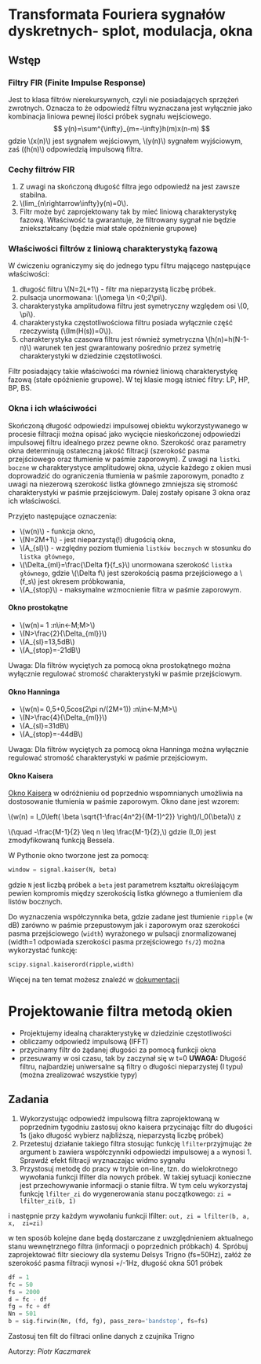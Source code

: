 <!-- for math equations - MathJax -->
<script src='https://cdnjs.cloudflare.com/ajax/libs/mathjax/2.7.4/MathJax.js?config=default'></script>
# Transformata Fouriera sygnałów dyskretnych- splot, modulacja, okna

## Wstęp

### Filtry FIR (Finite Impulse Response)
Jest to klasa filtrów nierekursywnych, czyli nie posiadających sprzężeń zwrotnych. Oznacza to że odpowiedź filtru wyznaczana jest wyłącznie jako kombinacja liniowa pewnej ilości próbek sygnału wejściowego.
$$
y(n)=\sum^{\infty}_{m=-\infty}h(m)x(n-m)
$$
gdzie \\(x(n)\\) jest sygnałem wejściowym, \\(y(n)\\) sygnałem wyjściowym, zaś \((h(n)\\) odpowiedzią impulsową filtra.

### Cechy filtrów FIR

1. Z uwagi na skończoną długość filtra jego odpowiedź na jest zawsze stabilna.
2. \\(lim_{n\rightarrow\infty}y(n)=0\\).
3. Filtr może być zaprojektowany tak by mieć liniową charakterystykę fazową. Właściwość ta gwarantuje, że filtrowany sygnał nie będzie zniekształcany (będzie miał stałe opóźnienie grupowe)

### Właściwości filtrów z liniową charakterystyką fazową
W ćwiczeniu ograniczymy się do jednego typu filtru mającego następujące właściwości:

1. długość filtru \\(N=2L+1\\) - filtr ma nieparzystą liczbę próbek.
2. pulsacja unormowana: \\(\omega \in <0;2\pi\\).
3. charakterystyka amplitudowa filtru jest symetryczny względem osi \\(0, \pi\\).
4. charakterystyka częstotliwościowa filtru posiada wyłącznie część rzeczywistą (\\(Im(H(s))=0\\)).
5. charakterystyka czasowa filtru jest również symetryczna \\(h(n)=h(N-1-n)\\) warunek ten jest gwarantowany pośrednio przez symetrię charakterystyki w dziedzinie częstotliwości.

Filtr posiadający takie właściwości ma również liniową charakterystykę fazową (stałe opóźnienie grupowe). W tej klasie mogą istnieć filtry: LP, HP, BP, BS.

### Okna i ich właściwości
Skończoną długość odpowiedzi impulsowej obiektu wykorzystywanego w procesie filtracji można opisać jako wycięcie nieskończonej odpowiedzi impulsowej filtru idealnego przez pewne okno.
Szerokość oraz parametry okna determinują ostateczną jakość filtracji (szerokość pasma przejściowego oraz tłumienie w paśmie zaporowym).
Z uwagi na ``listki boczne`` w charakterystyce amplitudowej okna, użycie każdego z okien musi doprowadzić do ograniczenia tłumienia w paśmie zaporowym, ponadto z uwagi na niezerową szerokość listka głównego zmniejsza się stromość charakterystyki w paśmie przejściowym.
Dalej zostały opisane 3 okna oraz ich właściwości. 

Przyjęto następujące oznaczenia:

 - \\(w(n)\\) - funkcja okno,
 - \\(N=2M+1\\) - jest nieparzystą(!) długością okna,
- \\(A_{sl}\\) - względny poziom tłumienia ``listków bocznych`` w stosunku do ``listka głównego``,
- \\(\Delta_{ml}=\frac{\Delta f}{f_s}\\) unormowana szerokość ``listka głównego``, gdzie \\(\Delta f\\) jest szerokością pasma przejściowego a \\(f_s\\) jest okresem próbkowania,
- \\(A_{stop}\\) - maksymalne wzmocnienie filtra w paśmie zaporowym.

#### Okno prostokątne

- \\(w(n)= 1 :n\in<-M;M>\\)
- \\(N>\frac{2}{\Delta_{ml}}\\)
- \\(A_{sl}=13,5dB\\)
- \\(A_{stop}=-21dB\\)

Uwaga: Dla filtrów wyciętych za pomocą okna prostokątnego można wyłącznie regulować stromość charakterystyki w paśmie przejściowym.

#### Okno Hanninga
- \\(w(n)= 0,5+0,5cos(2\pi n/(2M+1)) :n\in<-M;M>\\) 
- \\(N>\frac{4}{\Delta_{ml}}\\)
- \\(A_{sl}=31dB\\)
- \\(A_{stop}=-44dB\\)

Uwaga: Dla filtrów wyciętych za pomocą okna Hanninga można wyłącznie regulować stromość charakterystyki w paśmie przejściowym.

#### Okno Kaisera
[Okno Kaisera](https://en.wikipedia.org/wiki/Kaiser_window) w odróżnieniu od poprzednio wspomnianych umożliwia na dostosowanie tłumienia w paśmie zaporowym.
Okno dane jest wzorem:

\\(w(n) = I_0\left( \beta \sqrt{1-\frac{4n^2}{(M-1)^2}} \right)/I_0(\beta)\\)
z

\\(\quad -\frac{M-1}{2} \leq n \leq \frac{M-1}{2},\\)
gdzie \(I_0\) jest zmodyfikowaną funkcją Bessela.

W Pythonie okno tworzone jest za pomocą:

``` python
window = signal.kaiser(N, beta)
```

gdzie `N` jest liczbą próbek a `beta` jest parametrem kształtu określającym pewien kompromis między szerokością listka głównego a tłumieniem dla listów bocznych.

Do wyznaczenia współczynnika beta, gdzie zadane jest tłumienie `ripple` (w dB) zarówno w paśmie przepustowym jak i zaporowym oraz szerokości pasma przejściowego (`width`) wyrażonego w pulsacji znormalizowanej (width=1 odpowiada szerokości pasma przejściowego `fs/2`) można wykorzystać funkcję:
``` python
scipy.signal.kaiserord(ripple,width)
```
Więcej na ten temat możesz znaleźć w [dokumentacji](https://docs.scipy.org/doc/scipy/reference/generated/scipy.signal.kaiserord.html)

# Projektowanie filtra metodą okien
- Projektujemy idealną charakterystykę w dziedzinie częstotliwości
- obliczamy odpowiedź impulsową (IFFT)
- przycinamy filtr do żądanej długości za pomocą funkcji okna
- przesuwamy w osi czasu, tak by zaczynał się w t=0
**UWAGA:** Długość filtru, najbardziej uniwersalne są filtry o długości nieparzystej (I typu) (można zrealizować wszystkie typy)


## Zadania
1. Wykorzystując odpowiedź impulsową filtra zaprojektowaną w poprzednim tygodniu zastosuj okno kaisera przycinając filtr do długości 1s (jako długość wybierz najbliższą, nieparzystą liczbę próbek)
2. Przetestuj działanie takiego filtra stosując funkcję `lfilter`przyjmując że argument `b` zawiera współczynniki odpowiedzi impulsowej a `a` wynosi 1. Sprawdź efekt filtracji wyznaczając widmo sygnału
3. Przystosuj metodę do pracy w trybie on-line, tzn. do wielokrotnego wywołania funkcji lfilter dla nowych próbek. W takiej sytuacji konieczne jest przechowywanie informacji o stanie filtra. W tym celu wykorzystaj funkcję `lfilter_zi` do wygenerowania stanu początkowego:
`zi = lfilter_zi(b, 1)`

i następnie przy każdym wywołaniu funkcji lfilter:
`out, zi = lfilter(b, a, x,  zi=zi)`

w ten sposób kolejne dane będą dostarczane z uwzględnieniem aktualnego stanu wewnętrznego filtra (informacji o poprzednich próbkach)
4. Spróbuj zaprojektować filtr sieciowy dla systemu Delsys Trigno (fs=50Hz), załóż że szerokość pasma filtracji wynosi +/-1Hz, długość okna 501 próbek
``` python
df = 1
fc = 50
fs = 2000
d = fc - df
fg = fc + df
Nn = 501
b = sig.firwin(Nn, (fd, fg), pass_zero='bandstop', fs=fs)
```
Zastosuj ten filt do filtraci online danych z czujnika Trigno

Autorzy: *Piotr Kaczmarek*
